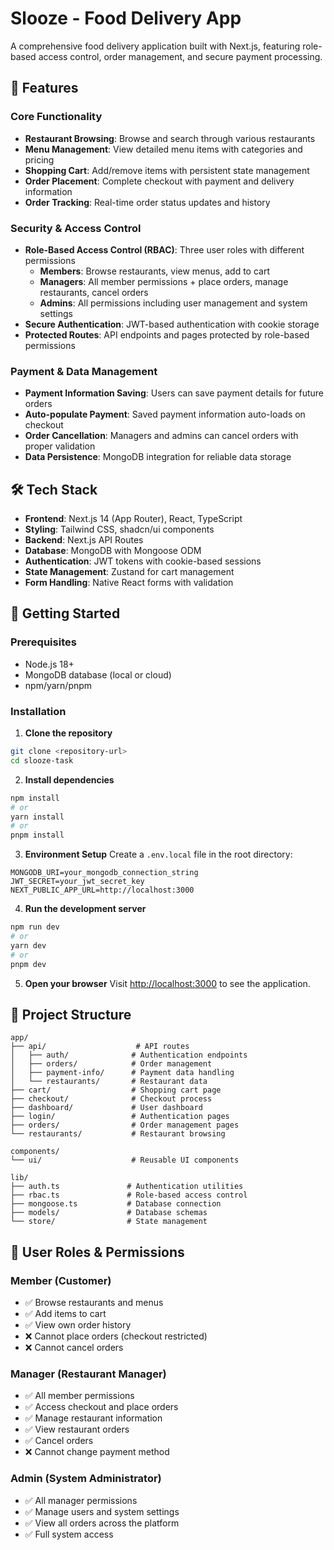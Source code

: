 # Slooze - Food Delivery App

A comprehensive food delivery application built with Next.js, featuring role-based access control, order management, and secure payment processing.

## 🍕 Features

### Core Functionality
- **Restaurant Browsing**: Browse and search through various restaurants
- **Menu Management**: View detailed menu items with categories and pricing
- **Shopping Cart**: Add/remove items with persistent state management
- **Order Placement**: Complete checkout with payment and delivery information
- **Order Tracking**: Real-time order status updates and history

### Security & Access Control
- **Role-Based Access Control (RBAC)**: Three user roles with different permissions
  - **Members**: Browse restaurants, view menus, add to cart
  - **Managers**: All member permissions + place orders, manage restaurants, cancel orders
  - **Admins**: All permissions including user management and system settings
- **Secure Authentication**: JWT-based authentication with cookie storage
- **Protected Routes**: API endpoints and pages protected by role-based permissions

### Payment & Data Management
- **Payment Information Saving**: Users can save payment details for future orders
- **Auto-populate Payment**: Saved payment information auto-loads on checkout
- **Order Cancellation**: Managers and admins can cancel orders with proper validation
- **Data Persistence**: MongoDB integration for reliable data storage

## 🛠 Tech Stack

- **Frontend**: Next.js 14 (App Router), React, TypeScript
- **Styling**: Tailwind CSS, shadcn/ui components
- **Backend**: Next.js API Routes
- **Database**: MongoDB with Mongoose ODM
- **Authentication**: JWT tokens with cookie-based sessions
- **State Management**: Zustand for cart management
- **Form Handling**: Native React forms with validation

## 🚀 Getting Started

### Prerequisites
- Node.js 18+ 
- MongoDB database (local or cloud)
- npm/yarn/pnpm

### Installation

1. **Clone the repository**
```bash
git clone <repository-url>
cd slooze-task
```

2. **Install dependencies**
```bash
npm install
# or
yarn install
# or
pnpm install
```

3. **Environment Setup**
Create a `.env.local` file in the root directory:
```env
MONGODB_URI=your_mongodb_connection_string
JWT_SECRET=your_jwt_secret_key
NEXT_PUBLIC_APP_URL=http://localhost:3000
```

4. **Run the development server**
```bash
npm run dev
# or
yarn dev
# or
pnpm dev
```

5. **Open your browser**
Visit [http://localhost:3000](http://localhost:3000) to see the application.

## 📁 Project Structure

```
app/
├── api/                    # API routes
│   ├── auth/              # Authentication endpoints
│   ├── orders/            # Order management
│   ├── payment-info/      # Payment data handling
│   └── restaurants/       # Restaurant data
├── cart/                  # Shopping cart page
├── checkout/              # Checkout process
├── dashboard/             # User dashboard
├── login/                 # Authentication pages
├── orders/                # Order management pages
└── restaurants/           # Restaurant browsing

components/
└── ui/                    # Reusable UI components

lib/
├── auth.ts               # Authentication utilities
├── rbac.ts               # Role-based access control
├── mongoose.ts           # Database connection
├── models/               # Database schemas
└── store/                # State management
```

## 🔐 User Roles & Permissions

### Member (Customer)
- ✅ Browse restaurants and menus
- ✅ Add items to cart
- ✅ View own order history
- ❌ Cannot place orders (checkout restricted)
- ❌ Cannot cancel orders

### Manager (Restaurant Manager)
- ✅ All member permissions
- ✅ Access checkout and place orders
- ✅ Manage restaurant information
- ✅ View restaurant orders
- ✅ Cancel orders
- ❌ Cannot change payment method

### Admin (System Administrator)
- ✅ All manager permissions
- ✅ Manage users and system settings
- ✅ View all orders across the platform
- ✅ Full system access
